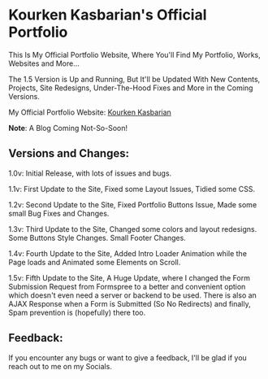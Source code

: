 # Kourken Kasbarian's Official Portfolio

This Is My Official Portfolio Website, Where You'll Find My Portfolio, Works, Websites and More...

The 1.5 Version is Up and Running, But It'll be Updated With New Contents, Projects, Site Redesigns, Under-The-Hood Fixes and More in the Coming Versions.

My Official Portfolio Website: [Kourken Kasbarian](https://kkasbarian.github.io/)

**Note**: A Blog Coming Not-So-Soon!

## Versions and Changes:

1.0v: Initial Release, with lots of issues and bugs.

1.1v: First Update to the Site, Fixed some Layout Issues, Tidied some CSS.

1.2v: Second Update to the Site, Fixed Portfolio Buttons Issue, Made some small Bug Fixes and Changes.

1.3v: Third Update to the Site, Changed some colors and layout redesigns. Some Buttons Style Changes. Small Footer Changes.

1.4v: Fourth Update to the Site, Added Intro Loader Animation while the Page loads and Animated some Elements on Scroll.

1.5v: Fifth Update to the Site, A Huge Update, where I changed the Form Submission Request from Formspree to a better and convenient option which doesn't even need a server or backend to be used. There is also an AJAX Response when a Form is Submitted (So No Redirects) and finally, Spam prevention is (hopefully) there too.

## Feedback:

If you encounter any bugs or want to give a feedback, I'll be glad if you reach out to me on my Socials.
